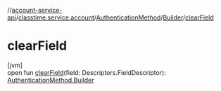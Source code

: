 //[account-service-api](../../../../index.md)/[classtime.service.account](../../index.md)/[AuthenticationMethod](../index.md)/[Builder](index.md)/[clearField](clear-field.md)

# clearField

[jvm]\
open fun [clearField](clear-field.md)(field: Descriptors.FieldDescriptor): [AuthenticationMethod.Builder](index.md)
